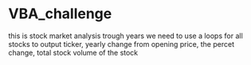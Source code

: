 # VBA_challenge
this is stock market analysis trough years
we need to use a loops for all stocks to output ticker, yearly change from opening price, the percet change, total stock volume of the stock
